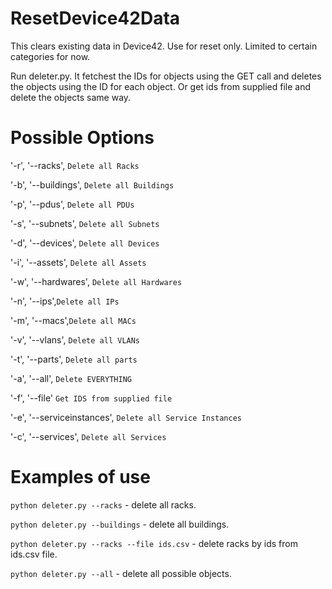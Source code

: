 # ResetDevice42Data
This clears existing data in Device42. Use for reset only. Limited to certain categories for now.

Run deleter.py. It fetchest the IDs for objects using the GET call and deletes the objects using the ID for each object. Or get ids from supplied file and delete the objects same way.

# Possible Options
'-r', '--racks', `Delete all Racks`

'-b', '--buildings', `Delete all Buildings`

'-p', '--pdus', `Delete all PDUs`

'-s', '--subnets', `Delete all Subnets`

'-d', '--devices', `Delete all Devices`

'-i', '--assets', `Delete all Assets`

'-w', '--hardwares', `Delete all Hardwares`

'-n', '--ips',`Delete all IPs`

'-m', '--macs',`Delete all MACs`

'-v', '--vlans', `Delete all VLANs`

'-t', '--parts', `Delete all parts`

'-a', '--all', `Delete EVERYTHING`

'-f', '--file' `Get IDS from supplied file`

'-e', '--serviceinstances', `Delete all Service Instances`

'-c', '--services', `Delete all Services`

# Examples of use
`python deleter.py --racks` - delete all racks.

`python deleter.py --buildings` - delete all buildings.

`python deleter.py --racks --file ids.csv` - delete racks by ids from ids.csv file.

`python deleter.py --all` - delete all possible objects.
